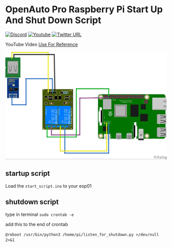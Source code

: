 # OpenAuto Pro Raspberry Pi Start Up And Shut Down Script

[![Discord](https://img.shields.io/discord/316245914987528193?logo=discord)](https://discord.com/invite/v8dAnFV) [![Youtube](https://img.shields.io/badge/YouTube-FF0000?style=flat-square&logo=youtube&logoColor=white)](https://www.youtube.com/channel/UCrjKdwxaQMSV_NDywgKXVmw) [![Twitter URL](https://img.shields.io/twitter/follow/novaspirittech?style=flat-square&logo=twitter)](https://twitter.com/novaspirittech)

YouTube Video [Use For Reference](https://youtu.be/ko-udLtaPk8)

![](/startshutdown_bb.jpg)


## startup script
Load the `start_script.ino` to your esp01 

## shutdown script
type in terminal
`sudo crontab -e`

add this to the end of crontab

`@reboot /usr/bin/python3 /home/pi/listen_for_shutdown.py >/dev/null 2>&1`
